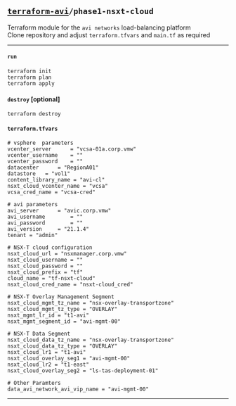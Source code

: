 ## [`terraform-avi`](../README.md)`/phase1-nsxt-cloud`
Terraform module for the `avi networks` load-balancing platform  
Clone repository and adjust `terraform.tfvars` and `main.tf` as required  

---

#### `run`
```
terraform init
terraform plan
terraform apply
```

#### `destroy` [optional]
```
terraform destroy
```

#### `terraform.tfvars`
```
# vsphere  parameters
vcenter_server		= "vcsa-01a.corp.vmw"
vcenter_username	= ""
vcenter_password	= ""
datacenter		= "RegionA01"
datastore	= "vol1"
content_library_name = "avi-cl"
nsxt_cloud_vcenter_name = "vcsa"
vcsa_cred_name = "vcsa-cred"

# avi parameters
avi_server		= "avic.corp.vmw"
avi_username		= ""
avi_password		= ""
avi_version		= "21.1.4"
tenant = "admin"

# NSX-T cloud configuration
nsxt_cloud_url = "nsxmanager.corp.vmw"
nsxt_cloud_username = ""
nsxt_cloud_password = ""
nsxt_cloud_prefix = "tf"
cloud_name = "tf-nsxt-cloud"
nsxt_cloud_cred_name = "nsxt-cloud_cred"

# NSX-T Overlay Management Segment
nsxt_cloud_mgmt_tz_name = "nsx-overlay-transportzone"
nsxt_cloud_mgmt_tz_type = "OVERLAY"
nsxt_mgmt_lr_id = "t1-avi"
nsxt_mgmt_segment_id = "avi-mgmt-00"

# NSX-T Data Segment
nsxt_cloud_data_tz_name = "nsx-overlay-transportzone"
nsxt_cloud_data_tz_type = "OVERLAY"
nsxt_cloud_lr1 = "t1-avi"
nsxt_cloud_overlay_seg1 = "avi-mgmt-00"
nsxt_cloud_lr2 = "t1-east"
nsxt_cloud_overlay_seg2 = "ls-tas-deployment-01"

# Other Paramters
data_avi_network_avi_vip_name = "avi-mgmt-00"
```
---
